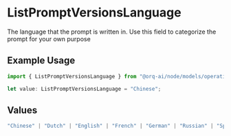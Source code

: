 # ListPromptVersionsLanguage

The language that the prompt is written in. Use this field to categorize the prompt for your own purpose

## Example Usage

```typescript
import { ListPromptVersionsLanguage } from "@orq-ai/node/models/operations";

let value: ListPromptVersionsLanguage = "Chinese";
```

## Values

```typescript
"Chinese" | "Dutch" | "English" | "French" | "German" | "Russian" | "Spanish"
```